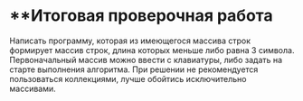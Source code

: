 # **Итоговая проверочная работа

 Написать программу, которая из имеющегося массива строк формирует массив строк, длина которых меньше либо равнa 3 символа. Первоначальный массив можно ввести с клавиатуры, либо задать на старте выполнения алгоритма. При решении не рекомендуется пользоваться коллекциями, лучше обойтись исключительно массивами.